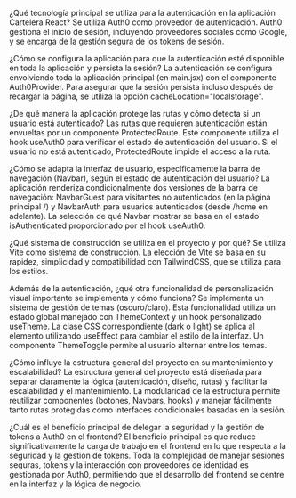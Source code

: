 ¿Qué tecnología principal se utiliza para la autenticación en la aplicación Cartelera React?
Se utiliza Auth0 como proveedor de autenticación. Auth0 gestiona el inicio de sesión, incluyendo proveedores sociales como Google, y se encarga de la gestión segura de los tokens de sesión.

¿Cómo se configura la aplicación para que la autenticación esté disponible en toda la aplicación y persista la sesión?
La autenticación se configura envolviendo toda la aplicación principal (en main.jsx) con el componente Auth0Provider. Para asegurar que la sesión persista incluso después de recargar la página, se utiliza la opción cacheLocation="localstorage".

¿De qué manera la aplicación protege las rutas y cómo detecta si un usuario está autenticado?
Las rutas que requieren autenticación están envueltas por un componente ProtectedRoute. Este componente utiliza el hook useAuth0 para verificar el estado de autenticación del usuario. Si el usuario no está autenticado, ProtectedRoute impide el acceso a la ruta.

¿Cómo se adapta la interfaz de usuario, específicamente la barra de navegación (Navbar), según el estado de autenticación del usuario?
La aplicación renderiza condicionalmente dos versiones de la barra de navegación: NavbarGuest para visitantes no autenticados (en la página principal /) y NavbarAuth para usuarios autenticados (desde /home en adelante). La selección de qué Navbar mostrar se basa en el estado isAuthenticated proporcionado por el hook useAuth0.

¿Qué sistema de construcción se utiliza en el proyecto y por qué?
Se utiliza Vite como sistema de construcción. La elección de Vite se basa en su rapidez, simplicidad y compatibilidad con TailwindCSS, que se utiliza para los estilos.

Además de la autenticación, ¿qué otra funcionalidad de personalización visual importante se implementa y cómo funciona?
Se implementa un sistema de gestión de temas (oscuro/claro). Esta funcionalidad utiliza un estado global manejado con ThemeContext y un hook personalizado useTheme. La clase CSS correspondiente (dark o light) se aplica al elemento <html> utilizando useEffect para cambiar el estilo de la interfaz. Un componente ThemeToggle permite al usuario alternar entre los temas.

¿Cómo influye la estructura general del proyecto en su mantenimiento y escalabilidad?
La estructura general del proyecto está diseñada para separar claramente la lógica (autenticación, diseño, rutas) y facilitar la escalabilidad y el mantenimiento. La modularidad de la estructura permite reutilizar componentes (botones, Navbars, hooks) y manejar fácilmente tanto rutas protegidas como interfaces condicionales basadas en la sesión.

¿Cuál es el beneficio principal de delegar la seguridad y la gestión de tokens a Auth0 en el frontend?
El beneficio principal es que reduce significativamente la carga de trabajo en el frontend en lo que respecta a la seguridad y la gestión de tokens. Toda la complejidad de manejar sesiones seguras, tokens y la interacción con proveedores de identidad es gestionada por Auth0, permitiendo que el desarrollo del frontend se centre en la interfaz y la lógica de negocio.


